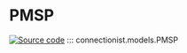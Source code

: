 # PMSP

[![Source code](https://img.shields.io/badge/Source-Github-4051b5)](https://github.com/JasonLo/connectionist/blob/main/connectionist/models.py)
::: connectionist.models.PMSP
